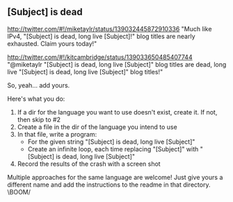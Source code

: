 ## [Subject] is dead

http://twitter.com/#!/miketaylr/status/139032445872910336
"Much like IPv4, "[Subject] is dead, long live [Subject]!" blog titles are nearly exhausted. Claim yours today!"

http://twitter.com/#!/kitcambridge/status/139033650485407744
"@miketaylr "[Subject] is dead, long live [Subject]" blog titles are dead, long live "[Subject] is dead, long live [Subject]" blog titles!"

So, yeah... add yours.

Here's what you do:

1. If a dir for the language you want to use doesn't exist, create it. If not, then skip to #2
2. Create a file in the dir of the language you intend to use
3. In that file, write a program:
	- For the given string "[Subject] is dead, long live [Subject]"
	- Create an infinite loop, each time replacing "[Subject]" with "[Subject] is dead, long live [Subject]"
4. Record the results of the crash with a screen shot

Multiple approaches for the same language are welcome! Just give yours a different name and add the instructions to the readme in that directory. \BOOM/
